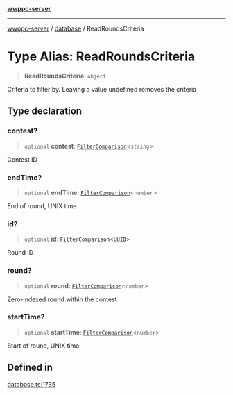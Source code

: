 [**wwppc-server**](../../README.md)

***

[wwppc-server](../../modules.md) / [database](../README.md) / ReadRoundsCriteria

# Type Alias: ReadRoundsCriteria

> **ReadRoundsCriteria**: `object`

Criteria to filter by. Leaving a value undefined removes the criteria

## Type declaration

### contest?

> `optional` **contest**: [`FilterComparison`](../../util/type-aliases/FilterComparison.md)\<`string`\>

Contest ID

### endTime?

> `optional` **endTime**: [`FilterComparison`](../../util/type-aliases/FilterComparison.md)\<`number`\>

End of round, UNIX time

### id?

> `optional` **id**: [`FilterComparison`](../../util/type-aliases/FilterComparison.md)\<[`UUID`](../../util/type-aliases/UUID.md)\>

Round ID

### round?

> `optional` **round**: [`FilterComparison`](../../util/type-aliases/FilterComparison.md)\<`number`\>

Zero-indexed round within the contest

### startTime?

> `optional` **startTime**: [`FilterComparison`](../../util/type-aliases/FilterComparison.md)\<`number`\>

Start of round, UNIX time

## Defined in

[database.ts:1735](https://github.com/WWPPC/WWPPC-server/blob/240fd8d39aa7a9e87385634bffd25137bc757d0a/src/database.ts#L1735)
